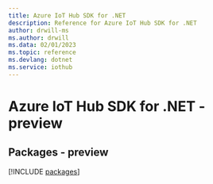 ```yaml
---
title: Azure IoT Hub SDK for .NET
description: Reference for Azure IoT Hub SDK for .NET
author: drwill-ms
ms.author: drwill
ms.data: 02/01/2023
ms.topic: reference
ms.devlang: dotnet
ms.service: iothub
---
```

# Azure IoT Hub SDK for .NET - preview
## Packages - preview
[!INCLUDE [packages](iot-hub-index.md)]